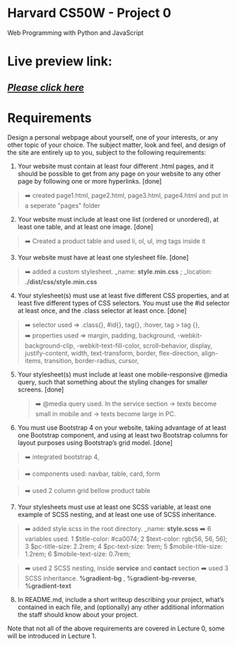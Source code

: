 # Harvard CS50W - Project 0

Web Programming with Python and JavaScript

# Live preview link:

## <a href = "https://ramrachai.github.io/CS50-project0/" > **_Please click here_** </a>

# Requirements

Design a personal webpage about yourself, one of your interests, or any other topic of your choice. The subject matter, look and feel, and design of the site are entirely up to you, subject to the following requirements:

1.  Your website must contain at least four different .html pages, and it should be possible to get from any page on your website to any other page by following one or more hyperlinks. [done]

> :arrow_right: created page1.html, page2.html, page3.html, page4.html and put in a seperate "pages" folder

2.  Your website must include at least one list (ordered or unordered), at least one table, and at least one image. [done]

> :arrow_right: Created a product table and used li, ol, ul, img tags inside it

3.  Your website must have at least one stylesheet file. [done]

> :arrow_right: added a custom stylesheet. \_name: **style.min.css** ; \_location: **./dist/css/style.min.css**

4.  Your stylesheet(s) must use at least five different CSS properties, and at least five different types of CSS selectors. You must use the #id selector at least once, and the .class selector at least once. [done]

> :arrow_right: selector used => .class{}, #id{}, tag{}, :hover, tag > tag {},  
> :arrow_right: properties used => margin, padding, background, -webkit-background-clip, -webkit-text-fill-color, scroll-behavior, display, justify-content, width, text-transform, border, flex-direction, align-items, transition, border-radius, cursor,

5.  Your stylesheet(s) must include at least one mobile-responsive @media query, such that something about the styling changes for smaller screens. [done]

    > :arrow_right: @media query used. In the service section -> texts become small in mobile and -> texts become large in PC.

6.  You must use Bootstrap 4 on your website, taking advantage of at least one Bootstrap component, and using at least two Bootstrap columns for layout purposes using Bootstrap’s grid model. [done]

> :arrow_right: integrated bootstrap 4,

> :arrow_right: components used: navbar, table, card, form

> :arrow_right: used 2 column grid bellow product table

7.  Your stylesheets must use at least one SCSS variable, at least one example of SCSS nesting, and at least one use of SCSS inheritance.

> :arrow_right: added style.scss in the root directory. \_name: **style.scss**
> :arrow_right: 6 variables used.
1 $title-color: #ca0074;
2 $text-color: rgb(56, 56, 56);
3 $pc-title-size: 2.2rem;
4 $pc-text-size: 1rem;
5 $mobile-title-size: 1.2rem;
6 $mobile-text-size: 0.7rem;

> :arrow_right: used 2 SCSS nesting, inside **service** and **contact** section
> :arrow_right: used 3 SCSS inheritance. **%gradient-bg** , **%gradient-bg-reverse**, **%gradient-text**

8.  In README.md, include a short writeup describing your project, what’s contained in each file, and (optionally) any other additional information the staff should know about your project.

Note that not all of the above requirements are covered in Lecture 0, some will be introduced in Lecture 1.
